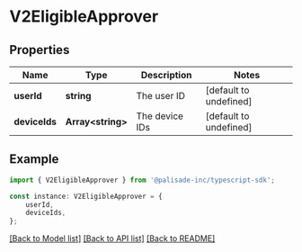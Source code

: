 # V2EligibleApprover


## Properties

Name | Type | Description | Notes
------------ | ------------- | ------------- | -------------
**userId** | **string** | The user ID | [default to undefined]
**deviceIds** | **Array&lt;string&gt;** | The device IDs | [default to undefined]

## Example

```typescript
import { V2EligibleApprover } from '@palisade-inc/typescript-sdk';

const instance: V2EligibleApprover = {
    userId,
    deviceIds,
};
```

[[Back to Model list]](../README.md#documentation-for-models) [[Back to API list]](../README.md#documentation-for-api-endpoints) [[Back to README]](../README.md)
